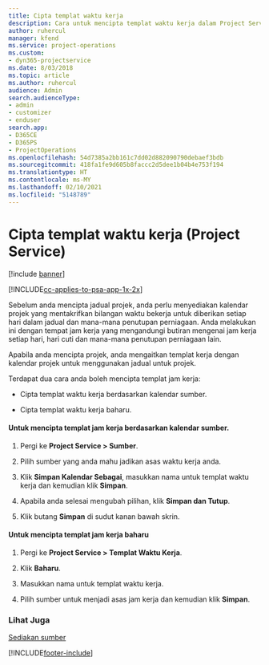 ```yaml
---
title: Cipta templat waktu kerja
description: Cara untuk mencipta templat waktu kerja dalam Project Service
author: ruhercul
manager: kfend
ms.service: project-operations
ms.custom:
- dyn365-projectservice
ms.date: 8/03/2018
ms.topic: article
ms.author: ruhercul
audience: Admin
search.audienceType:
- admin
- customizer
- enduser
search.app:
- D365CE
- D365PS
- ProjectOperations
ms.openlocfilehash: 54d7385a2bb161c7dd02d882090790debaef3bdb
ms.sourcegitcommit: 418fa1fe9d605b8faccc2d5dee1b04b4e753f194
ms.translationtype: HT
ms.contentlocale: ms-MY
ms.lasthandoff: 02/10/2021
ms.locfileid: "5148789"
---
```

# <a name="create-a-work-hours-template-project-service"></a>Cipta templat waktu kerja (Project Service)

[!include [banner](../includes/psa-now-project-operations.md)]

[!INCLUDE[cc-applies-to-psa-app-1x-2x](../includes/cc-applies-to-psa-app-1x-2x.md)]

Sebelum anda mencipta jadual projek, anda perlu menyediakan kalendar projek yang mentakrifkan bilangan waktu bekerja untuk diberikan setiap hari dalam jadual dan mana-mana penutupan perniagaan. Anda melakukan ini dengan tempat jam kerja yang mengandungi butiran mengenai jam kerja setiap hari, hari cuti dan mana-mana penutupan perniagaan lain.  
  
 Apabila anda mencipta projek, anda mengaitkan templat kerja dengan kalendar projek untuk menggunakan jadual untuk projek.  
  
 Terdapat dua cara anda boleh mencipta templat jam kerja:  
  
-   Cipta templat waktu kerja berdasarkan kalendar sumber.  
  
-   Cipta templat waktu kerja baharu.  
  
#### <a name="to-create-a-work-hours-template-based-on-a-resources-calendar"></a>Untuk mencipta templat jam kerja berdasarkan kalendar sumber.  
  
1.  Pergi ke **Project Service > Sumber**.  
  
2.  Pilih sumber yang anda mahu jadikan asas waktu kerja anda.  
  
3.  Klik **Simpan Kalendar Sebagai**, masukkan nama untuk templat waktu kerja dan kemudian klik **Simpan**.  
  
4.  Apabila anda selesai mengubah pilihan, klik **Simpan dan Tutup**.  
  
5.  Klik butang **Simpan** di sudut kanan bawah skrin.  
  
#### <a name="to-create-a-new-work-hours-template"></a>Untuk mencipta templat jam kerja baharu  
  
1.  Pergi ke **Project Service > Templat Waktu Kerja**.  
  
2.  Klik **Baharu**.  
  
3.  Masukkan nama untuk templat waktu kerja.  
  
4.  Pilih sumber untuk menjadi asas jam kerja dan kemudian klik **Simpan**.  
  
### <a name="see-also"></a>Lihat Juga  
 [Sediakan sumber](../psa/set-up-resources.md)


[!INCLUDE[footer-include](../includes/footer-banner.md)]